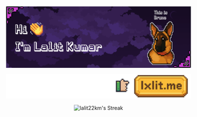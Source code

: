 <div align="center">
  
![Profile Banner](https://github.com/lalit22km/lalit22km/blob/main/banner.png?raw=true)

[![Alt text](https://github.com/lalit22km/lalit22km/blob/main/website.png?raw=true)](https://lxlit.me)

![lalit22km's Streak](https://github-readme-streak-stats.herokuapp.com/?user=lalit22km&theme=synthwave&hide_border=false)
</div>
